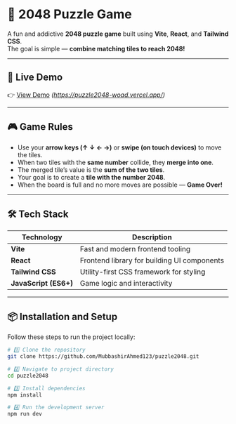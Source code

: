 # 🧩 2048 Puzzle Game

A fun and addictive **2048 puzzle game** built using **Vite**, **React**, and **Tailwind CSS**.  
The goal is simple — **combine matching tiles to reach 2048!**

---

## 🚀 Live Demo
👉 [View Demo](#) _(https://puzzle2048-woad.vercel.app/)_

---

## 🎮 Game Rules

- Use your **arrow keys (↑ ↓ ← →)** or **swipe (on touch devices)** to move the tiles.
- When two tiles with the **same number** collide, they **merge into one**.
- The merged tile’s value is the **sum of the two tiles**.
- Your goal is to create a **tile with the number 2048**.
- When the board is full and no more moves are possible — **Game Over!**

---

## 🛠️ Tech Stack

| Technology | Description |
|-------------|-------------|
| **Vite** | Fast and modern frontend tooling |
| **React** | Frontend library for building UI components |
| **Tailwind CSS** | Utility-first CSS framework for styling |
| **JavaScript (ES6+)** | Game logic and interactivity |

---

## 📦 Installation and Setup

Follow these steps to run the project locally:

```bash
# 1️⃣ Clone the repository
git clone https://github.com/MubbashirAhmed123/puzzle2048.git

# 2️⃣ Navigate to project directory
cd puzzle2048

# 3️⃣ Install dependencies
npm install

# 4️⃣ Run the development server
npm run dev
